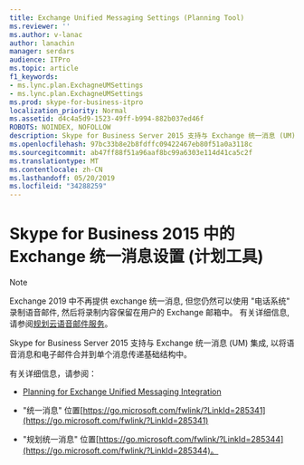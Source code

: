 ```yaml
---
title: Exchange Unified Messaging Settings (Planning Tool)
ms.reviewer: ''
ms.author: v-lanac
author: lanachin
manager: serdars
audience: ITPro
ms.topic: article
f1_keywords:
- ms.lync.plan.ExchagneUMSettings
- ms.lync.plan.ExchagneUMSettings
ms.prod: skype-for-business-itpro
localization_priority: Normal
ms.assetid: d4c4a5d9-1523-49ff-b994-882b037ed46f
ROBOTS: NOINDEX, NOFOLLOW
description: Skype for Business Server 2015 支持与 Exchange 统一消息 (UM) 集成, 以将语音消息和电子邮件合并到单个消息传递基础结构中。
ms.openlocfilehash: 97bc33b8e2b8fdffc09422467eb80f51a0a3118c
ms.sourcegitcommit: ab47ff88f51a96aaf8bc99a6303e114d41ca5c2f
ms.translationtype: MT
ms.contentlocale: zh-CN
ms.lasthandoff: 05/20/2019
ms.locfileid: "34288259"
---
```

# <a name="exchange-unified-messaging-settings-planning-tool-in-skype-for-business-2015"></a>Skype for Business 2015 中的 Exchange 统一消息设置 (计划工具)

> [!NOTE]
> Exchange 2019 中不再提供 exchange 统一消息, 但您仍然可以使用 "电话系统" 录制语音邮件, 然后将录制内容保留在用户的 Exchange 邮箱中。 有关详细信息, 请参阅[规划云语音邮件服务](../../../../sfbhybrid/hybrid/plan-cloud-voicemail.md)。

Skype for Business Server 2015 支持与 Exchange 统一消息 (UM) 集成, 以将语音消息和电子邮件合并到单个消息传递基础结构中。

有关详细信息，请参阅：

- [Planning for Exchange Unified Messaging Integration](https://technet.microsoft.com/library/e7c63a71-2d99-4aa9-b649-36c1a431bdf1.aspx)

- "统一消息" 位置[https://go.microsoft.com/fwlink/?LinkId=285341](https://go.microsoft.com/fwlink/?LinkId=285341)

- "规划统一消息" 位置[https://go.microsoft.com/fwlink/?LinkId=285344](https://go.microsoft.com/fwlink/?LinkId=285344)。


